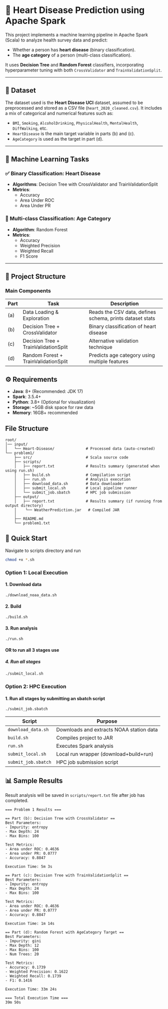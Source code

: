 # 💓 Heart Disease Prediction using Apache Spark

This project implements a machine learning pipeline in Apache Spark (Scala) to analyze health survey data and predict:

- Whether a person has **heart disease** (binary classification).
- The **age category** of a person (multi-class classification).

It uses **Decision Tree** and **Random Forest** classifiers, incorporating hyperparameter tuning with both `CrossValidator` and `TrainValidationSplit`.

---

## 📂 Dataset

The dataset used is the **Heart Disease UCI** dataset, assumed to be preprocessed and stored as a CSV file (`heart_2020_cleaned.csv`). It includes a mix of categorical and numerical features such as:

- `BMI`, `Smoking`, `AlcoholDrinking`, `PhysicalHealth`, `MentalHealth`, `DiffWalking`, etc.
- `HeartDisease` is the main target variable in parts (b) and (c).
- `AgeCategory` is used as the target in part (d).

---

## 🧠 Machine Learning Tasks

### ✅ Binary Classification: Heart Disease
- **Algorithms**: Decision Tree with CrossValidator and TrainValidationSplit
- **Metrics**:
    - Accuracy
    - Area Under ROC
    - Area Under PR

### 🎯 Multi-class Classification: Age Category
- **Algorithm**: Random Forest
- **Metrics**:
    - Accuracy
    - Weighted Precision
    - Weighted Recall
    - F1 Score

---

## 🔧 Project Structure

### Main Components
| Part | Task | Description |
|------|------|-------------|
| (a) | Data Loading & Exploration | Reads the CSV data, defines schema, prints dataset stats |
| (b) | Decision Tree + CrossValidator | Binary classification of heart disease |
| (c) | Decision Tree + TrainValidationSplit | Alternative validation technique |
| (d) | Random Forest + TrainValidationSplit | Predicts age category using multiple features |

## ⚙️ Requirements
- **Java**: 8+ (Recommended: JDK 17)
- **Spark**: 3.5.4+
- **Python**: 3.8+ (Optional for visualization)
- **Storage**: ~5GB disk space for raw data
- **Memory**: 16GB+ recommended

## File Structure
```text
root/
│── input/
│   └── Heart-Disease/              # Processed data (auto-created)
└── problem1/
    ├── src/                        # Scala source code
    ├── scripts/
    │   ├── report.txt              # Results summary (generated when using run.sh)
    │   ├── build.sh                # Compilation script
    │   ├── run.sh                  # Analysis execution
    │   ├── download_data.sh        # Data downloader
    │   ├── submit_local.sh         # Local pipeline runner
    │   └── submit_job.sbatch       # HPC job submission
    ├── output/
    │   ├── report.txt              # Results summary (if running from output directory)
    │    └── WeatherPrediction.jar   # Compiled JAR
    │    
    ├── README.md
    └── problem1.txt
```

## 🚀 Quick Start

Navigate to scripts directory and run

```bash
chmod +x *.sh
```

### Option 1: Local Execution

#### 1. Download data
```bash
./download_noaa_data.sh
```

#### 2. Build
```bash
./build.sh
```

#### 3. Run analysis
```bash
./run.sh
```

#### OR to run all 3 stages use

##### 4. Run all stages
```bash
./submit_local.sh
```

### Option 2: HPC Execution

#### 1. Run all stages by submitting an sbatch script
```bash
./submit_job.sbatch
```

| Script             | Purpose                                   |
|--------------------|-------------------------------------------|
| `download_data.sh` | Downloads and extracts NOAA station data  |
| `build.sh`         | Compiles project to JAR                   |
| `run.sh`           | Executes Spark analysis                   |
| `submit_local.sh`  | Local run wrapper (download+build+run)    |
| `submit_job.sbatch` | HPC job submission script                 |

## 📊 Sample Results

Result analysis will be saved in `scripts/report.txt` file after job has completed.

```text
=== Problem 1 Results ===

== Part (b): Decision Tree with CrossValidator ==
Best Parameters:
- Impurity: entropy
- Max Depth: 24
- Max Bins: 100

Test Metrics:
- Area under ROC: 0.4636
- Area under PR: 0.0777
- Accuracy: 0.8847

Execution Time: 5m 3s

== Part (c): Decision Tree with TrainValidationSplit ==
Best Parameters:
- Impurity: entropy
- Max Depth: 24
- Max Bins: 100

Test Metrics:
- Area under ROC: 0.4636
- Area under PR: 0.0777
- Accuracy: 0.8847

Execution Time: 1m 14s

== Part (d): Random Forest with AgeCategory Target ==
Best Parameters:
- Impurity: gini
- Max Depth: 12
- Max Bins: 100
- Num Trees: 20

Test Metrics:
- Accuracy: 0.1739
- Weighted Precision: 0.1622
- Weighted Recall: 0.1739
- F1: 0.1416

Execution Time: 33m 24s

=== Total Execution Time ===
39m 50s
```